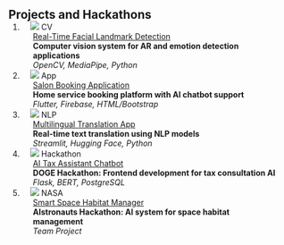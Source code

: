 <h2 id="projects" style="margin: 2px 0px -15px;">Projects and Hackathons</h2>

<div class="publications">
<ol class="bibliography">

<li>
<div class="pub-row">
  <div class="col-sm-3 abbr" style="position: relative;padding-right: 15px;padding-left: 15px;">
    <img src="assets/img/facial-landmark.png" class="teaser img-fluid z-depth-1">
    <abbr class="badge">CV</abbr>
  </div>
  <div class="col-sm-9" style="position: relative;padding-right: 15px;padding-left: 20px;">
    <div class="title"><a href="https://github.com/AdeebaRafi/Facial-Landmark-Detection">Real-Time Facial Landmark Detection</a></div>
    <div class="author"><strong>Computer vision system for AR and emotion detection applications</strong></div>
    <div class="periodical"><em>OpenCV, MediaPipe, Python</em></div>
  </div>
</div>
</li>

<li>
<div class="pub-row">
  <div class="col-sm-3 abbr" style="position: relative;padding-right: 15px;padding-left: 15px;">
    <img src="assets/img/salon-app.png" class="teaser img-fluid z-depth-1">
    <abbr class="badge">App</abbr>
  </div>
  <div class="col-sm-9" style="position: relative;padding-right: 15px;padding-left: 20px;">
    <div class="title"><a href="https://github.com/AdeebaRafi/ssalon">Salon Booking Application</a></div>
    <div class="author"><strong>Home service booking platform with AI chatbot support</strong></div>
    <div class="periodical"><em>Flutter, Firebase, HTML/Bootstrap</em></div>
  </div>
</div>
</li>

<li>
<div class="pub-row">
  <div class="col-sm-3 abbr" style="position: relative;padding-right: 15px;padding-left: 15px;">
    <img src="assets/img/translation-app.png" class="teaser img-fluid z-depth-1">
    <abbr class="badge">NLP</abbr>
  </div>
  <div class="col-sm-9" style="position: relative;padding-right: 15px;padding-left: 20px;">
    <div class="title"><a href="https://github.com/AdeebaRafi/AI_chatbot.git">Multilingual Translation App</a></div>
    <div class="author"><strong>Real-time text translation using NLP models</strong></div>
    <div class="periodical"><em>Streamlit, Hugging Face, Python</em></div>
  </div>
</div>
</li>

<li>
<div class="pub-row">
  <div class="col-sm-3 abbr" style="position: relative;padding-right: 15px;padding-left: 15px;">
    <img src="assets/img/tax-chatbot.png" class="teaser img-fluid z-depth-1">
    <abbr class="badge">Hackathon</abbr>
  </div>
  <div class="col-sm-9" style="position: relative;padding-right: 15px;padding-left: 20px;">
    <div class="title"><a href="https://lablab.ai/event/hack-the-loop/ai-enthusiast/voice-assistant-for-system-automation">AI Tax Assistant Chatbot</a></div>
    <div class="author"><strong>DOGE Hackathon: Frontend development for tax consultation AI</strong></div>
    <div class="periodical"><em>Flask, BERT, PostgreSQL</em></div>
  </div>
</div>
</li>

<li>
<div class="pub-row">
  <div class="col-sm-3 abbr" style="position: relative;padding-right: 15px;padding-left: 15px;">
    <img src="assets/img/space-habitat.png" class="teaser img-fluid z-depth-1">
    <abbr class="badge">NASA</abbr>
  </div>
  <div class="col-sm-9" style="position: relative;padding-right: 15px;padding-left: 20px;">
    <div class="title"><a href="https://lablab.ai/event/aistronauts-space-agents-on-a-mission/stellar-ai/smart-space-habitat-manager?review=true">Smart Space Habitat Manager</a></div>
    <div class="author"><strong>AIstronauts Hackathon: AI system for space habitat management</strong></div>
    <div class="periodical"><em>Team Project</em></div>
  </div>
</div>
</li>

</ol>
</div>
